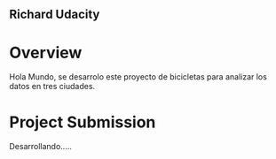 ## Richard Udacity 

# Overview
Hola Mundo, se desarrolo este proyecto de bicicletas para analizar los datos en tres ciudades.

# Project Submission

Desarrollando.....
